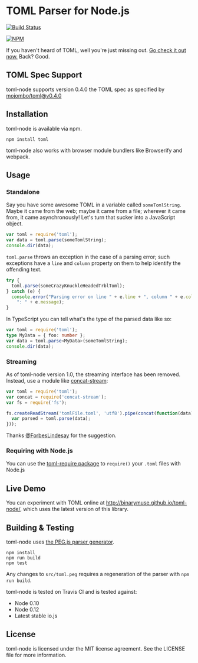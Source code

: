 TOML Parser for Node.js
=======================

[![Build Status](https://travis-ci.org/BinaryMuse/toml-node.png?branch=master)](https://travis-ci.org/BinaryMuse/toml-node)

[![NPM](https://nodei.co/npm/toml.png?downloads=true)](https://nodei.co/npm/toml/)

If you haven't heard of TOML, well you're just missing out. [Go check it out now.](https://github.com/mojombo/toml) Back? Good.

TOML Spec Support
-----------------

toml-node supports version 0.4.0 the TOML spec as specified by [mojombo/toml@v0.4.0](https://github.com/mojombo/toml/blob/master/versions/en/toml-v0.4.0.md)

Installation
------------

toml-node is available via npm.

    npm install toml

toml-node also works with browser module bundlers like Browserify and webpack.

Usage
-----

### Standalone

Say you have some awesome TOML in a variable called `someTomlString`. Maybe it came from the web; maybe it came from a file; wherever it came from, it came asynchronously! Let's turn that sucker into a JavaScript object.

```javascript
var toml = require('toml');
var data = toml.parse(someTomlString);
console.dir(data);
```

`toml.parse` throws an exception in the case of a parsing error; such exceptions have a `line` and `column` property on them to help identify the offending text.

```javascript
try {
  toml.parse(someCrazyKnuckleHeadedTrblToml);
} catch (e) {
  console.error("Parsing error on line " + e.line + ", column " + e.column +
    ": " + e.message);
}
```

In TypeScript you can tell what's the type of the parsed data like so:

```typescript
var toml = require('toml');
type MyData = { foo: number };
var data = toml.parse<MyData>(someTomlString);
console.dir(data);
```

### Streaming

As of toml-node version 1.0, the streaming interface has been removed. Instead, use a module like [concat-stream](https://npmjs.org/package/concat-stream):

```javascript
var toml = require('toml');
var concat = require('concat-stream');
var fs = require('fs');

fs.createReadStream('tomlFile.toml', 'utf8').pipe(concat(function(data) {
  var parsed = toml.parse(data);
}));
```

Thanks [@ForbesLindesay](https://github.com/ForbesLindesay) for the suggestion.

### Requiring with Node.js

You can use the [toml-require package](https://github.com/BinaryMuse/toml-require) to `require()` your `.toml` files with Node.js

Live Demo
---------

You can experiment with TOML online at http://binarymuse.github.io/toml-node/, which uses the latest version of this library.

Building & Testing
------------------

toml-node uses [the PEG.js parser generator](http://pegjs.majda.cz/).

    npm install
    npm run build
    npm test

Any changes to `src/toml.peg` requires a regeneration of the parser with `npm run build`.

toml-node is tested on Travis CI and is tested against:

 * Node 0.10
 * Node 0.12
 * Latest stable io.js

License
-------

toml-node is licensed under the MIT license agreement. See the LICENSE file for more information.
